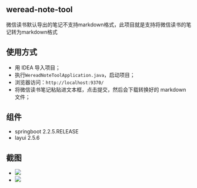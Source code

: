 ## weread-note-tool
 
 微信读书默认导出的笔记不支持markdown格式，此项目就是支持将微信读书的笔记转为markdown格式
 
 ## 使用方式
 
 - 用 IDEA 导入项目；
 - 执行`WereadNoteToolApplication.java`，启动项目；
 - 浏览器访问：`http://localhost:9370/`
 - 将微信读书笔记粘贴进文本框，点击提交，然后会下载转换好的 markdown 文件；
 
 ## 组件
 - springboot 2.2.5.RELEASE
 - layui 2.5.6
 
 ## 截图
 
 - ![](http://image.leeyom.top/blog/20200315222813.png)
 - ![](http://image.leeyom.top/blog/20200315222900.png)